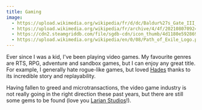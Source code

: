 ```yaml
---
title: Gaming
image:
  - https://upload.wikimedia.org/wikipedia/fr/d/dc/Baldur%27s_Gate_III_Logo.png
  - https://upload.wikimedia.org/wikipedia/fr/archive/4/4f/20210807092456%21Age_of_Empires_IV_Logo.png
  - https://cdn2.steamgriddb.com/file/sgdb-cdn/icon_thumb/4d1180e592869543e75486faa4eb9d23.png
  - https://upload.wikimedia.org/wikipedia/en/0/08/Path_of_Exile_Logo.png
---
```


Ever since I was a kid, I've been playing video games. My favourite genres are RTS, RPG, adventure and sandbox games, but I can enjoy any great title. For example, I generally hate rogue-like games, but loved [Hades](<https://en.wikipedia.org/wiki/Hades_(video_game)>) thanks to its incredible story and replayability.

Having fallen to greed and microtransactions, the video game industry is not really going in the right direction these past years, but there are still some gems to be found (love you [Larian Studios](https://larian.com/)!).
